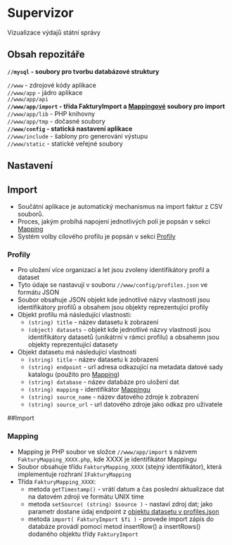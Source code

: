 # Supervizor
Vizualizace výdajů státní správy

## Obsah repozitáře

**`//mysql` - soubory pro tvorbu databázové struktury**

`//www` - zdrojové kódy aplikace  
`//www/app` - jádro aplikace  
`//www/app/api`  
**`//www/app/import` - třída FakturyImport a [Mappingové](#mapping) soubory pro import**  
`//www/app/lib` - PHP knihovny  
`//www/app/tmp` - dočasné soubory  
**`//www/config` - statická nastavení aplikace**  
`//www/include` - šablony pro generování výstupu  
`//www/static` - statické veřejné soubory

## Nastavení

## Import
- Součátní aplikace je automatický mechanismus na import faktur z CSV souborů.
- Proces, jakým probíhá napojení jednotlivých polí je popsán v sekci [Mapping](#mapping)
- Systém volby cílového profilu je popsán v sekci [Profily](#profily)

### Profily
- Pro uložení více organizací a let jsou zvoleny identifikátory profil a dataset
- Tyto údaje se nastavují v souboru `//www/config/profiles.json` ve formátu JSON
- Soubor obsahuje JSON objekt kde jednotlivé názvy vlastností jsou identifikátory profilů a obsahem jsou objekty reprezentující profily
- Objekt profilu má následující vlastnosti:
  - `(string) title` - název datasetu k zobrazení
  - `(object) datasets` - objekt kde jednotlivé názvy vlastností jsou identifikátory datasetů (unikátrní v rámci profilu) a obsahemn jsou objekty reprezentující datasety
- Objekt datasetu má následující vlastnosti
  - `(string) title` - název datasetu k zobrazení
  - `(string) endpoint` - url adresa odkazující na metadata datové sady katalogu (použito pro [Mapping](#mapping))
  - `(string) database` - název databáze pro uložení dat
  - `(string) mapping` - identifikátor [Mappingu](#mapping)
  - `(string) source_name` - název datového zdroje k zobrazení
  - `(string) source_url` - url datového zdroje jako odkaz pro uživatele 

##Import

### Mapping
- Mapping je PHP soubor ve složce `//www/app/import` s názvem `FakturyMapping_XXXX.php`, kde XXXX je identifikátor Mappingu
- Soubor obsahuje třídu `FakturyMapping_XXXX` (stejný identifikátor), která implementuje rozhraní `IFakturyMapping`
- Třída `FakturyMapping_XXXX`:
  - metoda `getTimestamp()` - vrátí datum a čas poslední aktualizace dat na datovém zdroji ve formátu UNIX time
  - metoda `setSource( (string) $source )` - nastaví zdroj dat; jako parametr dostane údaj endpoint z [objektu datasetu v profiles.json](#profily)
  - metoda `import( FakturyImport $fi )` - provede import zápis do databáze provádí pomocí metod insertRow() a insertRows() dodaného objektu třídy `FakturyImport`
